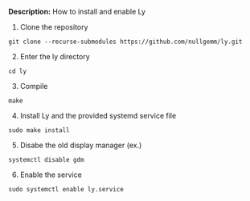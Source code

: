 **Description:** How to install and enable Ly

1. Clone the repository

```
git clone --recurse-submodules https://github.com/nullgemm/ly.git
```

2. Enter the ly directory

```
cd ly
```

3. Compile

```
make
```

4. Install Ly and the provided systemd service file

```
sudo make install
```

5. Disabe the old display manager (ex.)

```
systemctl disable gdm
```

6. Enable the service

```
sudo systemctl enable ly.service
```